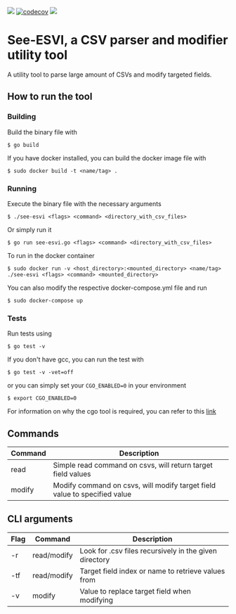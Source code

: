 ![](https://github.com/ztcjoe93/see-esvi/actions/workflows/build.yml/badge.svg?branch=master)
[![codecov](https://codecov.io/gh/ztcjoe93/see-esvi/branch/master/graph/badge.svg?token=UI7L9SGL60)](https://codecov.io/gh/ztcjoe93/see-esvi)
![](https://img.shields.io/github/go-mod/go-version/ztcjoe93/see-esvi)

# See-ESVI, a CSV parser and modifier utility tool

A utility tool to parse large amount of CSVs and modify targeted fields.

## How to run the tool

### Building
Build the binary file with
```shell
$ go build
```

If you have docker installed, you can build the docker image file with
```shell
$ sudo docker build -t <name/tag> .
```

### Running
Execute the binary file with the necessary arguments
```shell
$ ./see-esvi <flags> <command> <directory_with_csv_files>
```

Or simply run it
```shell
$ go run see-esvi.go <flags> <command> <directory_with_csv_files>
```

To run in the docker container
```
$ sudo docker run -v <host_directory>:<mounted_directory> <name/tag> ./see-esvi <flags> <command> <mounted_directory>
```

You can also modify the respective docker-compose.yml file and run
```shell
$ sudo docker-compose up
```

### Tests
Run tests using
```shell
$ go test -v
```
If you don't have gcc, you can run the test with
```shell
$ go test -v -vet=off
```
or you can simply set your `CGO_ENABLED=0` in your environment
```shell
$ export CGO_ENABLED=0
```

For information on why the cgo tool is required, you can refer to this [link](https://pkg.go.dev/cmd/cgo#:~:text=The%20cgo%20tool%20is%20enabled,to%200%20to%20disable%20it.)


## Commands
| Command | Description |
| --- | --- |
| read | Simple read command on csvs, will return target field values |
| modify | Modify command on csvs, will modify target field value to specified value | 

## CLI arguments
| Flag | Command | Description |
| --- | --- | --- |
| -r | read/modify | Look for .csv files recursively in the given directory
| -tf | read/modify | Target field index or name to retrieve values from 
| -v | modify | Value to replace target field when modifying 
